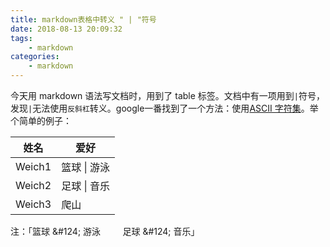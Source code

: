 ```yaml
---
title: markdown表格中转义 " | "符号
date: 2018-08-13 20:09:32
tags:
    - markdown
categories:
    - markdown
---
```


今天用 markdown 语法写文档时，用到了 table 标签。文档中有一项用到`|`符号，发现`|`无法使用`反斜杠`转义。google一番找到了一个方法：使用[ASCII 字符集](http://www.runoob.com/tags/html-ascii.html)。举个简单的例子：

| 姓名      | 爱好        | 
| ------     | ------     | 
| Weich1     | 篮球 &#124; 游泳 |
| Weich2     | 足球 &#124; 音乐 |
| Weich3     | 爬山 |

注：「篮球 &\#124; 游泳&nbsp;&nbsp;&nbsp;&nbsp;&nbsp;&nbsp;&nbsp;&nbsp;&nbsp;足球 &\#124; 音乐」

